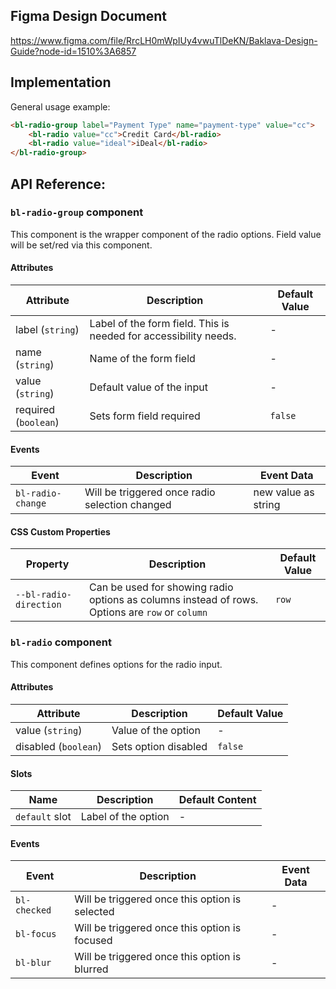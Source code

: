 ## Figma Design Document

https://www.figma.com/file/RrcLH0mWpIUy4vwuTlDeKN/Baklava-Design-Guide?node-id=1510%3A6857

## Implementation

General usage example:

```html
<bl-radio-group label="Payment Type" name="payment-type" value="cc">
    <bl-radio value="cc">Credit Card</bl-radio>
    <bl-radio value="ideal">iDeal</bl-radio>
</bl-radio-group>
```

## API Reference:

### `bl-radio-group` component

This component is the wrapper component of the radio options. Field value will be set/red via this component.

#### Attributes


| Attribute | Description | Default Value |
| --------- | ----------- | ------------- |
| label (`string`) | Label of the form field. This is needed for accessibility needs. | - |
| name (`string`) | Name of the form field | - |
| value (`string`) | Default value of the input | - |
| required (`boolean`) | Sets form field required | `false` |

#### Events

| Event | Description | Event Data |
| ----- | ----------- | ---------- |
| `bl-radio-change` | Will be triggered once radio selection changed | new value as string |

#### CSS Custom Properties

| Property | Description | Default Value |
| -------- | ----------- | ------------- |
| `--bl-radio-direction` | Can be used for showing radio options as columns instead of rows. Options are `row` or `column` | `row` |

### `bl-radio` component

This component defines options for the radio input.

#### Attributes

| Attribute | Description | Default Value |
| --------------- | --------------- | --------------- |
| value (`string`) | Value of the option | - |
| disabled (`boolean`) | Sets option disabled | `false` |

#### Slots

| Name | Description | Default Content |
| --------------- | --------------- | --------------- |
| `default` slot | Label of the option | - |

#### Events

| Event | Description | Event Data |
| ----- | ----------- | ---------- |
| `bl-checked` | Will be triggered once this option is selected | - |
| `bl-focus` | Will be triggered once this option is focused | - |
| `bl-blur` | Will be triggered once this option is blurred | - |
